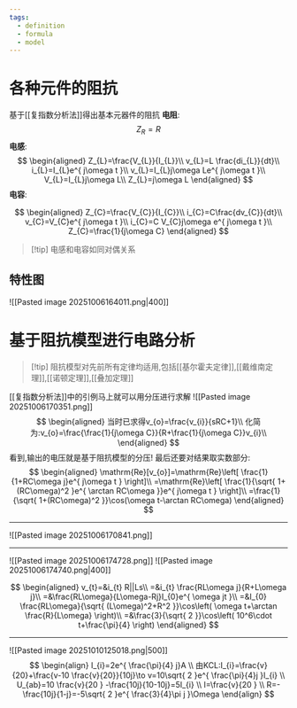```yaml
---
tags:
  - definition
  - formula
  - model
---
```

# 各种元件的阻抗

基于[[复指数分析法]]得出基本元器件的阻抗
**电阻**:
$$
Z_{R}=R
$$
**电感**:
$$
\begin{aligned}
Z_{L}=\frac{V_{L}}{I_{L}}\\
v_{L}=L \frac{di_{L}}{dt}\\
i_{L}=I_{L}e^{ j\omega t }\\
v_{L}=I_{L}j\omega Le^{ j\omega t }\\
V_{L}=I_{L}j\omega L\\
Z_{L}=j\omega L
\end{aligned}
$$
**电容**:

$$
\begin{aligned}
Z_{C}=\frac{V_{C}}{I_{C}}\\
i_{C}=C\frac{dv_{C}}{dt}\\
v_{C}=V_{C}e^{ j\omega t }\\
i_{C}=C V_{C}j\omega e^{ j\omega t }\\
Z_{C}=\frac{1}{j\omega C}
\end{aligned}
$$
>[!tip] 电感和电容如同对偶关系
## 特性图
![[Pasted image 20251006164011.png|400]]

# 基于阻抗模型进行电路分析
>[!tip] 阻抗模型对先前所有定律均适用,包括[[基尔霍夫定律]],[[戴维南定理]],[[诺顿定理]],[[叠加定理]]


[[复指数分析法]]中的引例马上就可以用分压进行求解
![[Pasted image 20251006170351.png]]
$$
\begin{aligned}
当时已求得v_{o}=\frac{v_{i}}{sRC+1}\\
化简为:v_{o}=\frac{\frac{1}{j\omega C}}{R+\frac{1}{j\omega C}}v_{i}\\
\end{aligned}
$$
看到,输出的电压就是基于阻抗模型的分压!
最后还要对结果取实数部分:
$$
\begin{aligned}
\mathrm{Re}[v_{o}]=\mathrm{Re}\left[ \frac{1}{1+RC\omega j}e^{ j\omega t } \right]\\
=\mathrm{Re}\left[ \frac{1}{\sqrt{ 1+(RC\omega)^2 }e^{ \arctan RC\omega }}e^{ j\omega t } \right]\\
=\frac{1}{\sqrt{ 1+(RC\omega)^2 }}\cos(\omega t-\arctan RC\omega)
\end{aligned}
$$


---
![[Pasted image 20251006170841.png]]

---

![[Pasted image 20251006174728.png]]
![[Pasted image 20251006174740.png|400]]

$$
\begin{aligned}
v_{t}=&i_{t} R||Ls\\
=&i_{t} \frac{RL\omega j}{R+L\omega j}\\
=&\frac{RL\omega}{L\omega-Rj}I_{0}e^{ \omega jt }\\
=&I_{0} \frac{RL\omega}{\sqrt{ (L\omega)^2+R^2 }}\cos\left( \omega t+\arctan \frac{R}{L\omega} \right)\\
=&\frac{3}{\sqrt{ 2 }}\cos\left( 10^6\cdot t+\frac{\pi}{4} \right)
\end{aligned}
$$

---

![[Pasted image 20251010125018.png|500]]
$$
\begin{align}
I_{i}=2e^{ \frac{\pi}{4} j}A \\
由KCL:I_{i}=\frac{v}{20}+\frac{v-10 \frac{v}{20}}{10j}\to v=10\sqrt{ 2 }e^{ \frac{\pi}{4}j }I_{i} \\
U_{ab}=10 \frac{v}{20 } -\frac{10j}{10-10j}=5I_{i} \\
I=\frac{v}{20 } \\
R=-\frac{10j}{1-j}=-5\sqrt{ 2 }e^{ \frac{3}{4}\pi j }\Omega
\end{align}
$$























